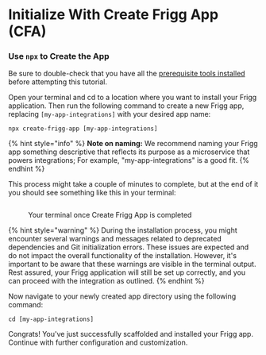# Initialize With Create Frigg App (CFA)

### Use `npx` to Create the App

Be sure to double-check that you have all the [prerequisite tools installed](./) before attempting this tutorial.

Open your terminal and cd to a location where you want to install your Frigg application. Then run the following command to create a new Frigg app, replacing `[my-app-integrations]` with your desired app name:

```
npx create-frigg-app [my-app-integrations]
```

{% hint style="info" %}
**Note on naming:** We recommend naming your Frigg app something descriptive that reflects its purpose as a microservice that powers integrations; For example, "my-app-integrations" is a good fit.
{% endhint %}

This process might take a couple of minutes to complete, but at the end of it you should see something like this in your terminal:

<figure><img src="../../.gitbook/assets/Screenshot 2024-08-13 at 3.07.12 PM (1).png" alt=""><figcaption><p>Your terminal once Create Frigg App is completed</p></figcaption></figure>

{% hint style="warning" %}
During the installation process, you might encounter several warnings and messages related to deprecated dependencies and Git initialization errors. These issues are expected and do not impact the overall functionality of the installation. However, it's important to be aware that these warnings are visible in the terminal output. Rest assured, your Frigg application will still be set up correctly, and you can proceed with the integration as outlined.
{% endhint %}

Now navigate to your newly created app directory using the following command:

```
cd [my-app-integrations]
```

Congrats! You've just successfully scaffolded and installed your Frigg app. Continue with further configuration and customization.
